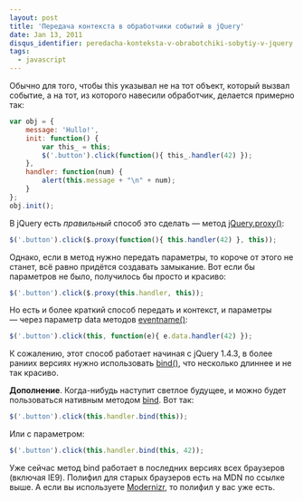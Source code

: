 ```yaml
---
layout: post
title: 'Передача контекста в обработчики событий в jQuery'
date: Jan 13, 2011
disqus_identifier: peredacha-konteksta-v-obrabotchiki-sobytiy-v-jquery
tags:
  - javascript
---
```


Обычно для того, чтобы this указывал не на тот объект, который вызвал событие, а на тот, из которого навесили обработчик, делается примерно так:

```javascript
var obj = {
	message: 'Hullo!',
	init: function() {
		var this_ = this;
		$('.button').click(function(){ this_.handler(42) });
	},
	handler: function(num) {
		alert(this.message + "\n" + num);
	}
};
obj.init();
```

В jQuery есть *правильный* способ это сделать — метод [jQuery.proxy()](http://api.jquery.com/jQuery.proxy/):

```javascript
$('.button').click($.proxy(function(){ this.handler(42) }, this));
```

Однако, если в метод нужно передать параметры, то короче от этого не станет, всё равно придётся создавать замыкание. Вот если бы параметров не было, получилось бы просто и красиво:

```javascript
$('.button').click($.proxy(this.handler, this));
```

Но есть и более краткий способ передать и контекст, и параметры — через параметр data методов [eventname()](http://api.jquery.com/click/):

```javascript
$('.button').click(this, function(e){ e.data.handler(42) });
```

К сожалению, этот способ работает начиная с jQuery 1.4.3, в более раниих версиях нужно использовать [bind()](http://api.jquery.com/bind/), что несколько длиннее и не так красиво.

**Дополнение**. Когда-нибудь наступит светлое будущее, и можно будет пользоваться нативным методом [bind](https://developer.mozilla.org/en/JavaScript/Reference/Global_Objects/Function/bind). Вот так:

```javascript
$('.button').click(this.handler.bind(this));
```

Или с параметром:

```javascript
$('.button').click(this.handler.bind(this, 42));
```

Уже сейчас метод bind работает в последних версиях всех браузеров (включая IE9). Полифил для старых браузеров есть на MDN по ссылке выше. А если вы используете [Modernizr](http://modernizr.com/), то полифил у вас уже есть.

